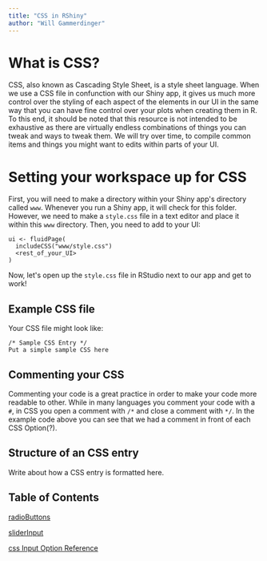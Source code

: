 ```yaml
---
title: "CSS in RShiny"
author: "Will Gammerdinger"
---
```


# What is CSS?

CSS, also known as Cascading Style Sheet, is a style sheet language. When we use a CSS file in confunction with our Shiny app, it gives us much more control over the styling of each aspect of the elements in our UI in the same way that you can have fine control over your plots when creating them in R. To this end, it should be noted that this resource is not intended to be exhaustive as there are virtually endless combinations of things you can tweak and ways to tweak them. We will try over time, to compile common items and things you might want to edits within parts of your UI.

# Setting your workspace up for CSS

First, you will need to make a directory within your Shiny app's directory called `www`. Whenever you run a Shiny app, it will check for this folder. However, we need to make a `style.css` file in a text editor and place it within this `www` directory. Then, you need to add to your UI:

```
ui <- fluidPage(
  includeCSS("www/style.css")
  <rest_of_your_UI>
)
```

Now, let's open up the `style.css` file in RStudio next to our app and get to work!

## Example CSS file

Your CSS file might look like:

```
/* Sample CSS Entry */
Put a simple sample CSS here
```

## Commenting your CSS

Commenting your code is a great practice in order to make your code more readable to other. While in many languages you comment your code with a `#`, in CSS you open a comment with `/*` and close a comment with `*/`. In the example code above you can see that we had a comment in front of each CSS Option(?).

## Structure of an CSS entry

Write about how a CSS entry is formatted here.

## Table of Contents

[radioButtons](css_radioButtons.md)

[sliderInput](css_sliderInput.md)


[css Input Option Reference](css_input_option_reference.md)
